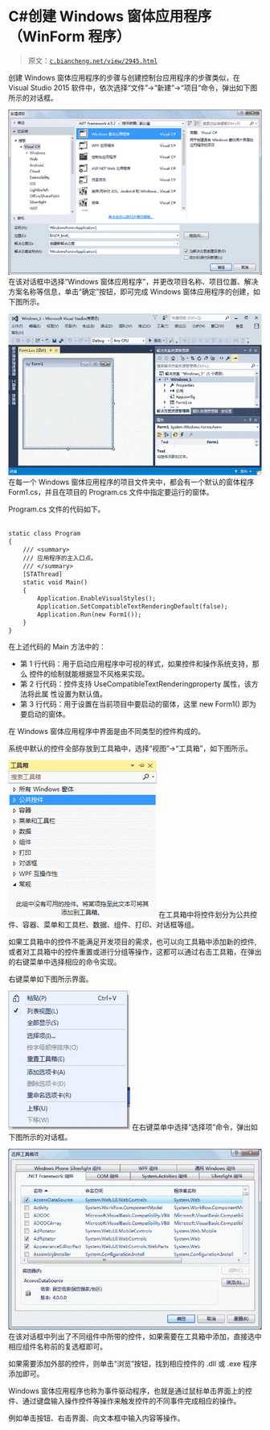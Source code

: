 # C#创建 Windows 窗体应用程序（WinForm 程序）

> 原文：[`c.biancheng.net/view/2945.html`](http://c.biancheng.net/view/2945.html)

创建 Windows 窗体应用程序的步骤与创建控制台应用程序的步骤类似，在 Visual Studio 2015 软件中，依次选择“文件”→“新建”→“项目”命令，弹出如下图所示的对话框。

![“新建项目”对话框](img/695764bfe68c079ac322309340619e2b.png)
在该对话框中选择“Windows 窗体应用程序”，并更改项目名称、项目位置、解决方案名称等信息，单击“确定”按钮，即可完成 Windows 窗体应用程序的创建，如下图所示。

![第一个 Windows 窗体应用程序](img/a92590084ca19d1e013325cc12815f75.png)
在每一个 Windows 窗体应用程序的项目文件夹中，都会有一个默认的窗体程序 Form1.cs，并且在项目的 Program.cs 文件中指定要运行的窗体。

Program.cs 文件的代码如下。

```

static class Program
{
    /// <summary>
    /// 应用程序的主入口点。
    /// </summary>
    [STAThread]
    static void Main()
    {
        Application.EnableVisualStyles();
        Application.SetCompatibleTextRenderingDefault(false);
        Application.Run(new Form1());
    }
}
```

在上述代码的 Main 方法中的：

*   第 1 行代码：用于启动应用程序中可视的样式，如果控件和操作系统支持，那么 控件的绘制就能根据显不风格来实现。
*   第 2 行代码：控件支持 UseCompatibleTextRenderingproperty 属性，该方法将此属 性设置为默认值。
*   第 3 行代码：用于设置在当前项目中要启动的窗体，这里 new Form1() 即为要启动的窗体。

在 Windows 窗体应用程序中界面是由不同类型的控件构成的。

系统中默认的控件全部存放到工具箱中，选择“视图”→“工具箱”，如下图所示。

![工具箱](img/9b854746727385068613ddd8098186d7.png)
在工具箱中将控件划分为公共控件、容器、菜单和工具栏、数据、组件、打印、对话框等组。

如果工具箱中的控件不能满足开发项目的需求，也可以向工具箱中添加新的控件, 或者对工具箱中的控件重置或进行分组等操作，这都可以通过右击工具箱，在弹出的右键菜单中选择相应的命令实现。

右键菜单如下图所示界面。

![右键菜单](img/d32ca6496caa277a752e85fa3c954239.png)
在右键菜单中选择“选择项”命令，弹出如下图所示的对话框。

![“选择工具箱项”对话框](img/3c91435f4e1ac8ecd9a0e801223c1f12.png)
在该对话框中列出了不同组件中所带的控件，如果需要在工具箱中添加，直接选中相应组件名称前的复选框即可。

如果需要添加外部的控件，则单击“浏览”按钮，找到相应控件的 .dll 或 .exe 程序添加即可。

Windows 窗体应用程序也称为事件驱动程序，也就是通过鼠标单击界面上的控件、通过键盘输入操作控件等操作来触发控件的不同事件完成相应的操作。

例如单击按钮、右击界面、向文本框中输入内容等操作。